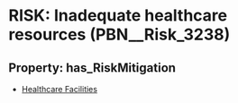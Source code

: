 # RISK: __Inadequate healthcare resources__ (PBN__Risk_3238)

## Property: has_RiskMitigation

* [Healthcare Facilities](PBN__Mitigation_1742)

